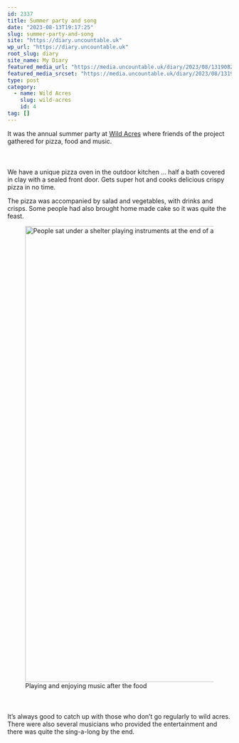```yaml
---
id: 2337
title: Summer party and song
date: "2023-08-13T19:17:25"
slug: summer-party-and-song
site: "https://diary.uncountable.uk"
wp_url: "https://diary.uncountable.uk"
root_slug: diary
site_name: My Diary
featured_media_url: "https://media.uncountable.uk/diary/2023/08/13190822/IMG20230813132628.webp"
featured_media_srcset: "https://media.uncountable.uk/diary/2023/08/13190822/IMG20230813132628-300x224.webp 300w, https://media.uncountable.uk/diary/2023/08/13190822/IMG20230813132628-1024x763.webp 1024w, https://media.uncountable.uk/diary/2023/08/13190822/IMG20230813132628-150x150.webp 150w, https://media.uncountable.uk/diary/2023/08/13190822/IMG20230813132628-640x477.webp 640w, https://media.uncountable.uk/diary/2023/08/13190822/IMG20230813132628.webp 2000w"
type: post
category:
  - name: Wild Acres
    slug: wild-acres
    id: 4
tag: []
---
```



<p>It was the annual summer party at <a href="https://wildacres.org.uk/">Wild Acres</a> where friends of the project gathered for pizza, food and music.</p>


<style>.kb-row-layout-id2337_21a04d-4a > .kt-row-column-wrap{align-content:start;}:where(.kb-row-layout-id2337_21a04d-4a > .kt-row-column-wrap) > .wp-block-kadence-column{justify-content:start;}.kb-row-layout-id2337_21a04d-4a > .kt-row-column-wrap{column-gap:var(--global-kb-gap-md, 2rem);row-gap:var(--global-kb-gap-md, 2rem);padding-top:var(--global-kb-spacing-sm, 1.5rem);padding-bottom:var(--global-kb-spacing-sm, 1.5rem);grid-template-columns:repeat(2, minmax(0, 1fr));}.kb-row-layout-id2337_21a04d-4a > .kt-row-layout-overlay{opacity:0.30;}@media all and (max-width: 1024px){.kb-row-layout-id2337_21a04d-4a > .kt-row-column-wrap{grid-template-columns:repeat(2, minmax(0, 1fr));}}@media all and (max-width: 767px){.kb-row-layout-id2337_21a04d-4a > .kt-row-column-wrap{grid-template-columns:minmax(0, 1fr);}.kb-row-layout-id2337_21a04d-4a > .kt-row-column-wrap > .wp-block-kadence-column:nth-of-type(1){order:2;}.kb-row-layout-id2337_21a04d-4a > .kt-row-column-wrap > .wp-block-kadence-column:nth-of-type(2){order:1;}.kb-row-layout-id2337_21a04d-4a > .kt-row-column-wrap > .wp-block-kadence-column:nth-of-type(3){order:12;}.kb-row-layout-id2337_21a04d-4a > .kt-row-column-wrap > .wp-block-kadence-column:nth-of-type(4){order:11;}.kb-row-layout-id2337_21a04d-4a > .kt-row-column-wrap > .wp-block-kadence-column:nth-of-type(5){order:22;}.kb-row-layout-id2337_21a04d-4a > .kt-row-column-wrap > .wp-block-kadence-column:nth-of-type(6){order:21;}.kb-row-layout-id2337_21a04d-4a > .kt-row-column-wrap > .wp-block-kadence-column:nth-of-type(7){order:32;}.kb-row-layout-id2337_21a04d-4a > .kt-row-column-wrap > .wp-block-kadence-column:nth-of-type(8){order:31;}}</style><div class="kb-row-layout-wrap kb-row-layout-id2337_21a04d-4a alignnone wp-block-kadence-rowlayout"><div class="kt-row-column-wrap kt-has-2-columns kt-row-layout-equal kt-tab-layout-inherit kt-mobile-layout-row kt-row-valign-top">
<style>.kadence-column2337_d27872-6a > .kt-inside-inner-col,.kadence-column2337_d27872-6a > .kt-inside-inner-col:before{border-top-left-radius:0px;border-top-right-radius:0px;border-bottom-right-radius:0px;border-bottom-left-radius:0px;}.kadence-column2337_d27872-6a > .kt-inside-inner-col{column-gap:var(--global-kb-gap-sm, 1rem);}.kadence-column2337_d27872-6a > .kt-inside-inner-col{flex-direction:column;}.kadence-column2337_d27872-6a > .kt-inside-inner-col > .aligncenter{width:100%;}.kadence-column2337_d27872-6a > .kt-inside-inner-col:before{opacity:0.3;}.kadence-column2337_d27872-6a{position:relative;}@media all and (max-width: 1024px){.kadence-column2337_d27872-6a > .kt-inside-inner-col{flex-direction:column;justify-content:center;}}@media all and (max-width: 767px){.kadence-column2337_d27872-6a > .kt-inside-inner-col{flex-direction:column;justify-content:center;}}</style>
<div class="wp-block-kadence-column kadence-column2337_d27872-6a"><div class="kt-inside-inner-col">
<p>We have a unique pizza oven in the outdoor kitchen ... half a bath covered in clay with a sealed front door.  Gets super hot and cooks delicious crispy pizza in no time.</p>



<p>The pizza was accompanied by salad and vegetables, with drinks and crisps.  Some people had also brought home made cake so it was quite the feast.</p>
</div></div>


<style>.kadence-column2337_d503f5-06 > .kt-inside-inner-col,.kadence-column2337_d503f5-06 > .kt-inside-inner-col:before{border-top-left-radius:0px;border-top-right-radius:0px;border-bottom-right-radius:0px;border-bottom-left-radius:0px;}.kadence-column2337_d503f5-06 > .kt-inside-inner-col{column-gap:var(--global-kb-gap-sm, 1rem);}.kadence-column2337_d503f5-06 > .kt-inside-inner-col{flex-direction:column;}.kadence-column2337_d503f5-06 > .kt-inside-inner-col > .aligncenter{width:100%;}.kadence-column2337_d503f5-06 > .kt-inside-inner-col:before{opacity:0.3;}.kadence-column2337_d503f5-06{position:relative;}@media all and (max-width: 1024px){.kadence-column2337_d503f5-06 > .kt-inside-inner-col{flex-direction:column;justify-content:center;}}@media all and (max-width: 767px){.kadence-column2337_d503f5-06 > .kt-inside-inner-col{flex-direction:column;justify-content:center;}}</style>
<div class="wp-block-kadence-column kadence-column2337_d503f5-06"><div class="kt-inside-inner-col">
<figure class="wp-block-image size-large"><img loading="lazy" decoding="async" width="959" height="1024" src="https://media.uncountable.uk/diary/2023/08/13190821/IMG20230813160926-959x1024.webp" alt="People sat under a shelter playing instruments at the end of a table with food and drink on" class="wp-image-2338" srcset="https://media.uncountable.uk/diary/2023/08/13190821/IMG20230813160926-959x1024.webp 959w, https://media.uncountable.uk/diary/2023/08/13190821/IMG20230813160926-281x300.webp 281w, https://media.uncountable.uk/diary/2023/08/13190821/IMG20230813160926-600x640.webp 600w, https://media.uncountable.uk/diary/2023/08/13190821/IMG20230813160926.webp 2000w" sizes="auto, (max-width: 959px) 100vw, 959px" /><figcaption class="wp-element-caption">Playing and enjoying music after the food</figcaption></figure>
</div></div>

</div></div>


<p>It&#8217;s always good to catch up with those who don&#8217;t go regularly to wild acres.  There were also several musicians who provided the entertainment and there was quite the sing-a-long by the end.</p>
